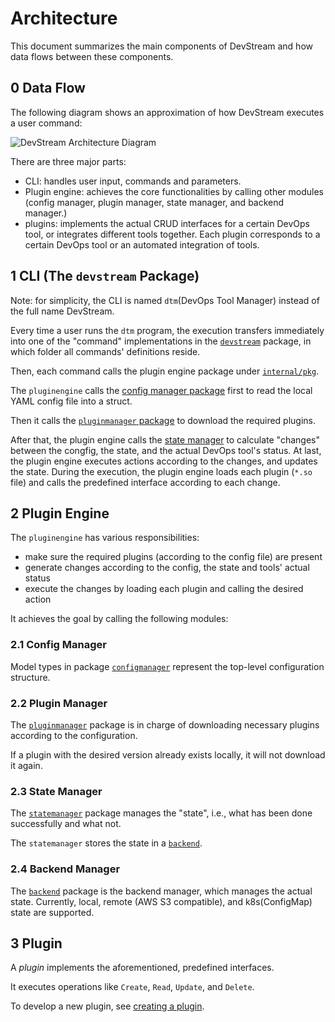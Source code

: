 # Architecture

This document summarizes the main components of DevStream and how data flows between these components.

## 0 Data Flow

The following diagram shows an approximation of how DevStream executes a user command:

![DevStream Architecture Diagram](../../images/architecture-overview.png)

There are three major parts:

- CLI: handles user input, commands and parameters.
- Plugin engine: achieves the core functionalities by calling other modules (config manager, plugin manager, state manager, and backend manager.)
- plugins: implements the actual CRUD interfaces for a certain DevOps tool, or integrates different tools together. Each plugin corresponds to a certain DevOps tool or an automated integration of tools.

## 1 CLI (The `devstream` Package)

Note: for simplicity, the CLI is named `dtm`(DevOps Tool Manager) instead of the full name DevStream.

Every time a user runs the `dtm` program, the execution transfers immediately into one of the "command" implementations in the [`devstream`](https://github.com/devstream-io/devstream/tree/main/cmd/devstream) package, in which folder all commands' definitions reside.

Then, each command calls the plugin engine package under [`internal/pkg`](https://github.com/devstream-io/devstream/tree/main/internal/pkg/pluginengine).

The `pluginengine` calls the [config manager package](https://github.com/devstream-io/devstream/tree/main/internal/pkg/configmanager) first to read the local YAML config file into a struct.

Then it calls the [`pluginmanager` package](https://github.com/devstream-io/devstream/tree/main/internal/pkg/pluginmanager) to download the required plugins.

After that, the plugin engine calls the [state manager](https://github.com/devstream-io/devstream/tree/main/internal/pkg/statemanager) to calculate "changes" between the congfig, the state, and the actual DevOps tool's status. At last, the plugin engine executes actions according to the changes, and updates the state. During the execution, the plugin engine loads each plugin (`*.so` file) and calls the predefined interface according to each change.

## 2 Plugin Engine

The `pluginengine` has various responsibilities:

- make sure the required plugins (according to the config file) are present 
- generate changes according to the config, the state and tools' actual status
- execute the changes by loading each plugin and calling the desired action

It achieves the goal by calling the following modules:

### 2.1 Config Manager

Model types in package [`configmanager`](https://github.com/devstream-io/devstream/blob/main/internal/pkg/configmanager/configmanager.go#L23) represent the top-level configuration structure.

### 2.2 Plugin Manager

The [`pluginmanager`](https://github.com/devstream-io/devstream/blob/main/internal/pkg/pluginmanager/manager.go) package is in charge of downloading necessary plugins according to the configuration.

If a plugin with the desired version already exists locally, it will not download it again.

### 2.3 State Manager

The [`statemanager`](https://github.com/devstream-io/devstream/blob/main/internal/pkg/statemanager/manager.go) package manages the "state", i.e., what has been done successfully and what not.

The `statemanager` stores the state in a [`backend`](https://github.com/devstream-io/devstream/blob/main/internal/pkg/backend/backend.go).

### 2.4 Backend Manager

The [`backend`](https://github.com/devstream-io/devstream/tree/main/internal/pkg/backend) package is the backend manager, which manages the actual state. Currently, local, remote (AWS S3 compatible), and k8s(ConfigMap) state are supported.

## 3 Plugin

A _plugin_ implements the aforementioned, predefined interfaces.

It executes operations like `Create`, `Read`, `Update`, and `Delete`.

To develop a new plugin, see [creating a plugin](dev/creating-a-plugin.md).
